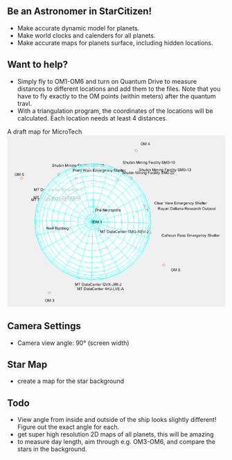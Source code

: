 ## Be an Astronomer in StarCitizen!
* Make accurate dynamic model for planets.
* Make world clocks and calenders for all planets.
* Make accurate maps for planets surface, including hidden locations.

## Want to help?
* Simply fly to OM1-OM6 and turn on Quantum Drive to measure distances to different locations and add them to the files. Note that you have to fly exactly to the OM points (within meters) after the quantum travl.
* With a triangulation program, the coordinates of the locations will be calculated. Each location needs at least 4 distances.

A draft map for MicroTech
![A draft for MicroTech](MicroTech.png)

## Camera Settings
* Camera view angle: 90° (screen width)

## Star Map
* create a map for the star background

## Todo
* View angle from inside and outside of the ship looks slightly different! Figure out the exact angle for each.
* get super high resolution 2D maps of all planets, this will be amazing
* to measure day length, aim through e.g. OM3-OM6, and compare the stars in the background.
